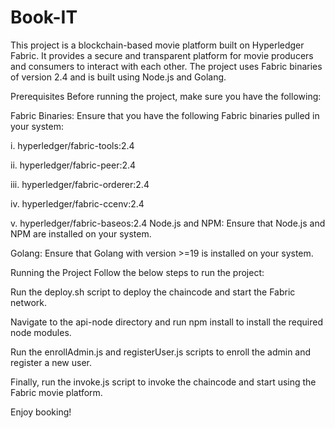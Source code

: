 # Book-IT

This project is a blockchain-based movie platform built on Hyperledger Fabric. It provides a secure and transparent platform for movie producers and consumers to interact with each other. The project uses Fabric binaries of version 2.4 and is built using Node.js and Golang.

Prerequisites
Before running the project, make sure you have the following:

Fabric Binaries: Ensure that you have the following Fabric binaries pulled in your system:

i. hyperledger/fabric-tools:2.4

ii. hyperledger/fabric-peer:2.4

iii. hyperledger/fabric-orderer:2.4

iv. hyperledger/fabric-ccenv:2.4

v. hyperledger/fabric-baseos:2.4
Node.js and NPM: Ensure that Node.js and NPM are installed on your system.

Golang: Ensure that Golang with version >=19 is installed on your system.

Running the Project
Follow the below steps to run the project:

Run the deploy.sh script to deploy the chaincode and start the Fabric network.

Navigate to the api-node directory and run npm install to install the required node modules.

Run the enrollAdmin.js and registerUser.js scripts to enroll the admin and register a new user.

Finally, run the invoke.js script to invoke the chaincode and start using the Fabric movie platform.

Enjoy booking!
